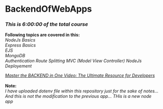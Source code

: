 # BackendOfWebApps

### *This is 6:00:00 of the total course*

**Following topics are covered in this:** \
*NodeJs Basics*\
*Express Basics*\
*EJS*\
*MongoDB*\
*Authentication*
*Route Splitting MVC (Model View Controller)*
*NodeJs Deployement*


*[Master the BACKEND in One Video: The Ultimate Resource for Developers](https://www.youtube.com/watch?v=cGAdC4A5fF4&t=58s)*\
\
**Note:**\
*I have uploaded dotenv file within this repository just for the sake of notes... And this is not the modification to the previous app... THis is a new node app*
